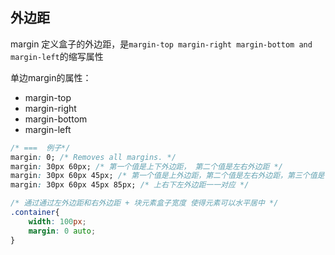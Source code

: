 
## 外边距
margin 定义盒子的外边距，是`margin-top margin-right margin-bottom and margin-left`的缩写属性

单边margin的属性：
* margin-top 
* margin-right 
* margin-bottom
* margin-left
```css
/* ===  例子*/
margin: 0; /* Removes all margins. */
margin: 30px 60px; /* 第一个值是上下外边距， 第二个值是左右外边距 */
margin: 30px 60px 45px; /* 第一个值是上外边距，第二个值是左右外边距，第三个值是下外边距 */
margin: 30px 60px 45px 85px; /* 上右下左外边距一一对应 */

/* 通过通过左外边距和右外边距 + 块元素盒子宽度 使得元素可以水平居中 */
.container{
    width: 100px;
    margin: 0 auto;
}
```
